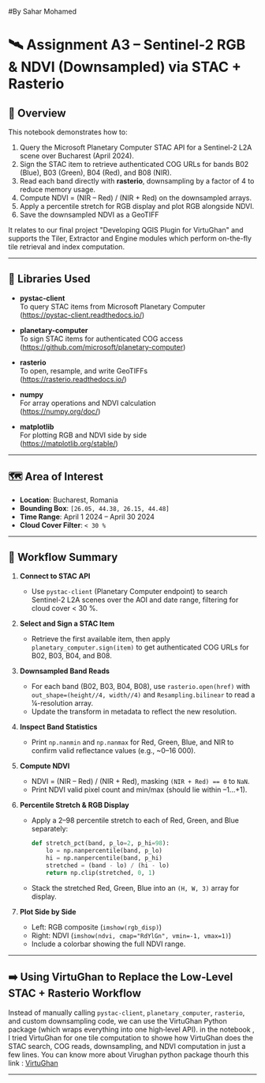 #By Sahar Mohamed
# 🛰️ Assignment A3 – Sentinel-2 RGB & NDVI (Downsampled) via STAC + Rasterio

## 📌 Overview

This notebook demonstrates how to:
1. Query the Microsoft Planetary Computer STAC API for a Sentinel-2 L2A scene over Bucharest (April 2024).
2. Sign the STAC item to retrieve authenticated COG URLs for bands B02 (Blue), B03 (Green), B04 (Red), and B08 (NIR).
3. Read each band directly with **rasterio**, downsampling by a factor of 4 to reduce memory usage.
4. Compute NDVI = (NIR – Red) / (NIR + Red) on the downsampled arrays.
5. Apply a percentile stretch for RGB display and plot RGB alongside NDVI.
6. Save the downsampled NDVI as a GeoTIFF
   
It relates to our final project "Developing QGIS Plugin for VirtuGhan" and supports the Tiler, Extractor and Engine modules which perform on-the-fly tile retrieval and index computation.


---

## 🧰 Libraries Used

- **pystac-client**  
  To query STAC items from Microsoft Planetary Computer  
  (https://pystac-client.readthedocs.io/)

- **planetary-computer**  
  To sign STAC items for authenticated COG access  
  (https://github.com/microsoft/planetary-computer)

- **rasterio**  
  To open, resample, and write GeoTIFFs  
  (https://rasterio.readthedocs.io/)

- **numpy**  
  For array operations and NDVI calculation  
  (https://numpy.org/doc/)

- **matplotlib**  
  For plotting RGB and NDVI side by side  
  (https://matplotlib.org/stable/)

---

## 🗺️ Area of Interest

- **Location**: Bucharest, Romania  
- **Bounding Box**: `[26.05, 44.38, 26.15, 44.48]`  
- **Time Range**: April 1 2024 – April 30 2024  
- **Cloud Cover Filter**: `< 30 %`

---

## 🧪 Workflow Summary

1. **Connect to STAC API**  
   - Use `pystac-client` (Planetary Computer endpoint) to search Sentinel-2 L2A scenes over the AOI and date range, filtering for cloud cover < 30 %.

2. **Select and Sign a STAC Item**  
   - Retrieve the first available item, then apply `planetary_computer.sign(item)` to get authenticated COG URLs for B02, B03, B04, and B08.

3. **Downsampled Band Reads**  
   - For each band (B02, B03, B04, B08), use `rasterio.open(href)` with `out_shape=(height//4, width//4)` and `Resampling.bilinear` to read a ¼-resolution array.  
   - Update the transform in metadata to reflect the new resolution.

4. **Inspect Band Statistics**  
   - Print `np.nanmin` and `np.nanmax` for Red, Green, Blue, and NIR to confirm valid reflectance values (e.g., ~0–16 000).

5. **Compute NDVI**  
   - NDVI = (NIR – Red) / (NIR + Red), masking `(NIR + Red) == 0` to `NaN`.  
   - Print NDVI valid pixel count and min/max (should lie within –1…+1).

6. **Percentile Stretch & RGB Display**  
   - Apply a 2–98 percentile stretch to each of Red, Green, and Blue separately:  
     ```python
     def stretch_pct(band, p_lo=2, p_hi=98):
         lo = np.nanpercentile(band, p_lo)
         hi = np.nanpercentile(band, p_hi)
         stretched = (band - lo) / (hi - lo)
         return np.clip(stretched, 0, 1)
     ```
   - Stack the stretched Red, Green, Blue into an `(H, W, 3)` array for display.

7. **Plot Side by Side**  
   - Left: RGB composite (`imshow(rgb_disp)`)  
   - Right: NDVI (`imshow(ndvi, cmap="RdYlGn", vmin=-1, vmax=1)`)  
   - Include a colorbar showing the full NDVI range.

---

## ➡️ Using VirtuGhan to Replace the Low‐Level STAC + Rasterio Workflow

Instead of manually calling `pystac-client`, `planetary_computer`, `rasterio`, and custom downsampling code, we can use the VirtuGhan Python package (which wraps everything into one high‐level API). in the notebook , I tried VirtuGhan for one tile computation to showe how VirtuGhan does the STAC search, COG reads, downsampling, and NDVI computation in just a few lines. You can know more about Virughan python package thourh this link : [VirtuGhan](https://github.com/kshitijrajsharma/virtughan/tree/master)

---





